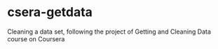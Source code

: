 csera-getdata
=============

Cleaning a data set, following the project of Getting and Cleaning Data course on Coursera
